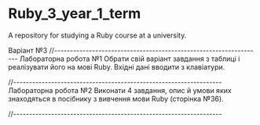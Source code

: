 # Ruby_3_year_1_term
A repository for studying a Ruby course at a university.

Варіант №3
//------------------------------------------------------------------
Лабораторна робота №1
Обрати свій варіант завдання з таблиці і реалізувати його
на мові Ruby. Вхідні дані вводити з клавіатури.

//------------------------------------------------------------------
Лабораторна робота №2
Виконати 4 завдання, опис й умови яких знаходяться в 
посібнику з вивчення мови Ruby (сторінка №36).

//------------------------------------------------------------------